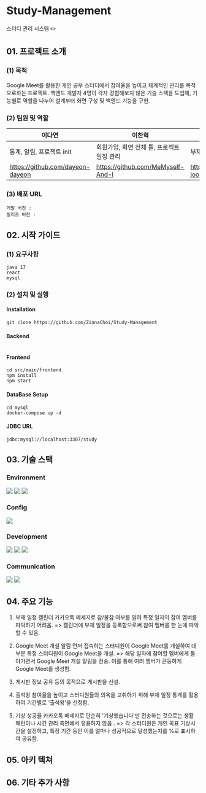 # Study-Management

스터디 관리 시스템 ✏️


## 01. 프로젝트 소개
### (1) 목적

Google Meet를 활용한 개인 공부 스터디에서 참여율을 높이고 체계적인 관리를 목적으로하는 프로젝트.
백엔드 개발자 4명이 각자 경험해보지 않은 기술 스택을 도입해, 기능별로 역할을 나누어 설계부터 화면 구성 및 백엔드 기능을 구현.

### (2) 팀원 및 역할

 |이다연|이찬혁|정주환|최예희|
|------|---|---|---|
|통계, 알림, 프로젝트 init |회원가입, 화면 전체 틀, 프로젝트 일정 관리|부재 일정, 배포|게시판, DB entity 생성|
|https://github.com/dayeon-dayeon|https://github.com/MeMyself-And-I|https://github.com/jeong-joohwan|https://github.com/ZinnaChoi|

### (3) 배포 URL
```
개발 버전 :
릴리즈 버전 : 
```

## 02. 시작 가이드
### (1) 요구사항

```
java 17
react
mysql
```

### (2) 설치 및 실행

#### Installation
```
git clone https://github.com/ZinnaChoi/Study-Management
```
#### Backend
```
```


#### Frontend

```
cd src/main/frontend
npm install
npm start
```

#### DataBase Setup

```
cd mysql
docker-compose up -d
```

#### JDBC URL

```
jdbc:mysql://localhost:3307/study
```

## 03. 기술 스택

### Environment
<img src="https://img.shields.io/badge/Visual Studio Code-007ACC?style=for-the-badge&logo=Visual Studio Code&logoColor=white">  <img src="https://img.shields.io/badge/Git-F05032?style=for-the-badge&logo=Git&logoColor=white"> <img src="https://img.shields.io/badge/GitHub-181717?style=for-the-badge&logo=GitHub&logoColor=white">

### Config
<img src="https://img.shields.io/badge/npm-CB3837?style=for-the-badge&logo=npm&logoColor=white"> 


### Development
<img src="https://img.shields.io/badge/Spring Boot-6DB33F?style=for-the-badge&logo=Spring Boot&logoColor=white">  <img src="https://img.shields.io/badge/Java-437291?style=for-the-badge&logo=OpenJDK&logoColor=white"> <img src="https://img.shields.io/badge/React-61DAFB?style=for-the-badge&logo=React&logoColor=white"> 



### Communication
<img src="https://img.shields.io/badge/Google Drive-4285F4?style=for-the-badge&logo=Google Drive&logoColor=white"> <img src="https://img.shields.io/badge/Google Meet-00897B?style=for-the-badge&logo=Google Meet&logoColor=white"> 


## 04. 주요 기능

1) 부재 일정 캘린더
카카오톡 메세지로 참/불참 여부를 알려 특정 일자의 참여 멤버를 파악하기 어려움.
=> 캘린더에 부재 일정을 등록함으로써 참여 멤버를 한 눈에 파악할 수 있음.


2) Google Meet 개설 알림
먼저 접속하는 스터디원이 Google Meet를 개설하여 대부분 특정 스터디원이 Google Meet을 개설.
=> 해당 일자에 참여할 멤버에게 돌아가면서 Google Meet 개설 알림을 전송. 이를 통해 여러 멤버가 균등하게 Google Meet를 생성함.

3) 게시판 
정보 공유 등의 목적으로 게시판을 신설.

4) 출석왕
참여율을 높이고 스터디원들의 의욕을 고취하기 위해 부재 일정 통계를 활용하여 기간별로 '출석왕'을 선정함.

5) 기상 성공율 
카카오톡 메세지로 단순히 '기상했습니다'만 전송하는 것으로는 생활 패턴이나 시간 관리 측면에서 유용하지 않음 . 
=> 각 스터디원은 개인 목표 기상시간을 설정하고, 특정 기간 동안 이를 얼마나 성공적으로 달성했는지를 %로 표시하여 공유함.



## 05. 아키 텍쳐
## 06. 기타 추가 사항

